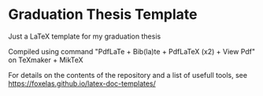 # Graduation Thesis Template
Just a LaTeX template for my graduation thesis


Compiled using command "PdfLaTe + Bib(la)te + PdfLaTeX (x2) + View Pdf" on TeXmaker + MikTeX

For details on the contents of the repository and a list of usefull tools, see https://foxelas.github.io/latex-doc-templates/
